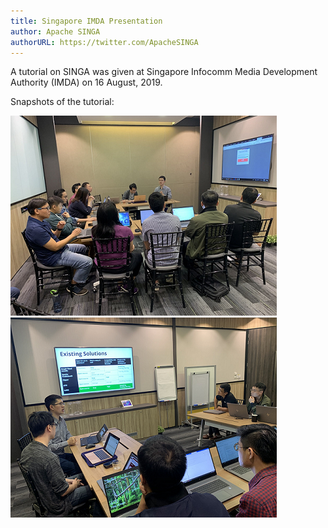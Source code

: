 ```yaml
---
title: Singapore IMDA Presentation
author: Apache SINGA
authorURL: https://twitter.com/ApacheSINGA
---
```


A tutorial on SINGA was given at Singapore Infocomm Media Development Authority (IMDA) on 16 August, 2019.

<!--truncate-->

Snapshots of the tutorial:

![snapshot1](assets/imda2019_1.png) ![snapshot2](assets/imda2019_2.png)
